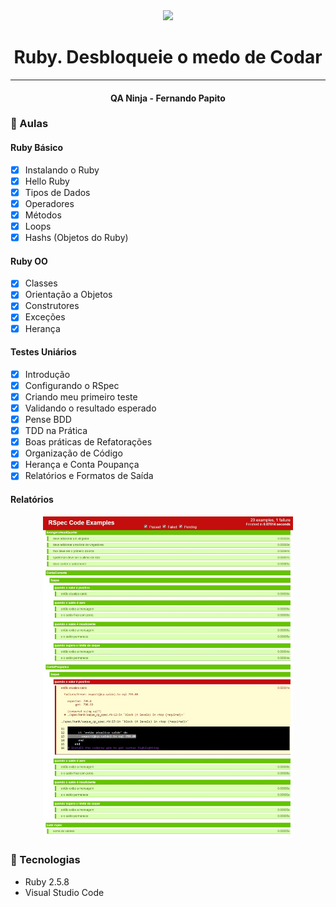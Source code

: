 <div align="center">
    <img src="https://images.sympla.com.br/6274106706a4e.jpg" width="400">
    <h1>Ruby. Desbloqueie o medo de Codar</h1>
    <hr>
    <h4>QA Ninja - Fernando Papito</h4>
</div>

### :memo: Aulas

#### Ruby Básico
- [x] Instalando o Ruby
- [x] Hello Ruby
- [x] Tipos de Dados
- [x] Operadores
- [x] Métodos
- [x] Loops
- [x] Hashs (Objetos do Ruby)

#### Ruby OO
- [x] Classes
- [x] Orientação a Objetos
- [x] Construtores
- [x] Exceções
- [x] Herança

#### Testes Uniários
- [x] Introdução
- [x] Configurando o RSpec
- [x] Criando meu primeiro teste
- [x] Validando o resultado esperado
- [x] Pense BDD
- [x] TDD na Prática
- [x] Boas práticas de Refatorações
- [x] Organização de Código
- [x] Herança e Conta Poupança
- [x] Relatórios e Formatos de Saída

#### Relatórios
<div align="center">
    <img src="./report.jpeg" width="400">
</div>

### :hammer: Tecnologias

 <ul>
    <li>Ruby 2.5.8</li>
    <li>Visual Studio Code</li>
</ul>
